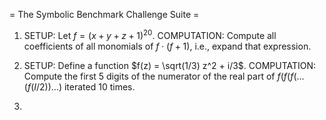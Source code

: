 = The Symbolic Benchmark Challenge Suite =

 1. SETUP: Let $f = (x+y+z+1)^20$.   COMPUTATION: Compute all coefficients of all monomials of $f\cdot (f+1)$, i.e., expand that expression.  

 1. SETUP: Define a function $f(z) = \sqrt(1/3) z^2 + i/3$.  COMPUTATION: Compute the first 5 digits of the numerator of the real part of $f(f(f(...(f(I/2))...)$ iterated $10$ times. 

 2. 
